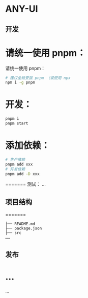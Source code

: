 # ANY-UI

## 开发

# 请统一使用 pnpm：

请统一使用 pnpm：

```bash
# 建议全局安装 pnpm （或使用 npx
npm i -g pnpm
```

# 开发：

```bash
pnpm i
pnpm start
```

# 添加依赖：

```bash
# 生产依赖
pnpm add xxx
# 开发依赖
pnpm add -D xxx
```

=======
测试：
...

## 项目结构

=======

```
├── README.md
├── package.json
├── src
……
```

## 发布

# ...

...

